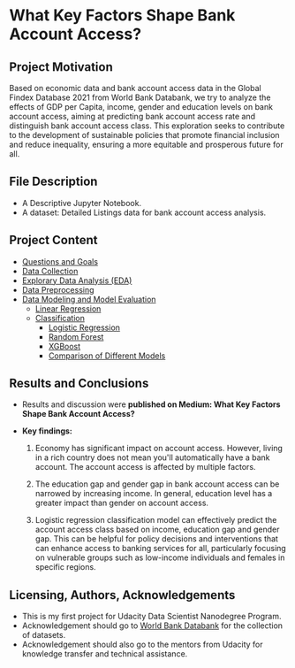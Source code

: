 # What Key Factors Shape Bank Account Access?

## Project Motivation
Based on economic data and bank account access data in the Global Findex Database 2021 from World Bank Databank, we try to analyze the effects of GDP per Capita, income, gender and education levels on bank account access, aiming at predicting bank account access rate and distinguish bank account access class. This exploration seeks to contribute to the development of sustainable policies that promote financial inclusion and reduce inequality, ensuring a more equitable and prosperous future for all.

## File Description
- A Descriptive Jupyter Notebook.
- A dataset: Detailed Listings data for bank account access analysis.

## Project Content
- [Questions and Goals](#questions-and-goals)
- [Data Collection](#data-collection)
- [Explorary Data Analysis (EDA)](#eda)
- [Data Preprocessing](#data-preprocessing)
- [Data Modeling and Model Evaluation](#data-modeling-and-model-evaluation)
    - [Linear Regression](#linear-regression)
    - [Classification](#classification)
        - [Logistic Regression](#1-logistic-regression)
        - [Random Forest](#2-random-forest)
        - [XGBoost](#3-xgboost-model)
        - [Comparison of Different Models](#4-comparison-of-different-models)
## Results and Conclusions
- Results and discussion were **published on Medium: What Key Factors Shape Bank Account Access?**

- **Key findings:**
    1. Economy has significant impact on account access. However, living in a rich country does not mean you'll     automatically have a bank account. The account access is affected by multiple factors.
   
    2. The education gap and gender gap in bank account access can be narrowed by increasing income. In general, education level has a greater impact than gender on account access.
   
    3. Logistic regression classification model can effectively predict the account access class based on income, education gap and gender gap. This can be helpful for policy decisions and interventions that can enhance access to banking services for all, particularly focusing on vulnerable groups such as low-income individuals and females in specific regions.

## Licensing, Authors, Acknowledgements
- This is my first project for Udacity Data Scientist Nanodegree Program.
- Acknowledgement should go to [World Bank Databank](https://databank.worldbank.org/) for the collection of datasets.
- Acknowledgement should also go to the mentors from Udacity for knowledge transfer and technical assistance. 
